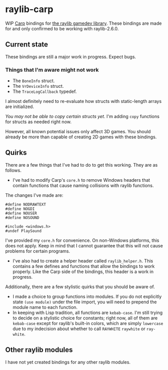 # raylib-carp

WIP [Carp](https://github.com/carp-lang/Carp) bindings for [the raylib gamedev library](https://github.com/raysan5/raylib). These bindings are made for and only confirmed to be working with raylib-2.6.0.

## Current state

These bindings are still a major work in progress. Expect bugs.

### Things that I'm aware might not work

* The `BoneInfo` struct.
* The `VrDeviceInfo` struct.
* The `TraceLogCallback` typedef.

I almost definitely need to re-evaluate how structs with static-length arrays are initialized.

*You may not be able to copy certain structs yet.* I'm adding `copy` functions for structs as needed right now.

However, all known potential issues only affect 3D games. You should already be more than capable of creating 2D games with these bindings.

## Quirks

There are a few things that I've had to do to get this working. They are as follows.

  * I've had to modify Carp's `core.h` to remove Windows headers that contain functions that cause naming collisions with raylib functions.

  The changes I've made are:

  ```
  #define NODRAWTEXT
  #define NOGDI
  #define NOUSER
  #define NOSOUND

  #include <windows.h>
  #undef PlaySound
  ```

  I've provided my `core.h` for convenience. On non-Windows platforms, this does not apply. Keep in mind that I cannot guarantee that this will not cause problems for certain programs.

  * I've also had to create a helper header called `raylib_helper.h`. This contains a few defines and functions that allow the bindings to work properly. Like the Carp side of the bindings, this header is a work in progress.

Additionally, there are a few stylistic quirks that you should be aware of.

  * I made a choice to group functions into modules. If you do not explicitly state `(use module)` under the file import, you will need to prepend the module name to each function.
  * In keeping with Lisp tradition, all functions are `kebab-case`. I'm still trying to decide on a stylistic choice for constants; right now, all of them are `kebab-case` except for raylib's built-in colors, which are simply `lowercase` due to my indecision about whether to call `RAYWHITE` `raywhite` or `ray-white`.

## Other raylib modules

I have not yet created bindings for any other raylib modules.